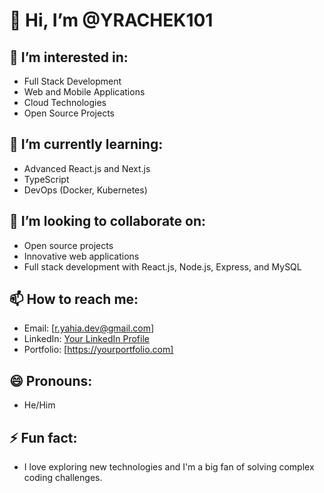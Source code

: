 # 👋 Hi, I’m @YRACHEK101

## 👀 I’m interested in:
- Full Stack Development
- Web and Mobile Applications
- Cloud Technologies
- Open Source Projects

## 🌱 I’m currently learning:
- Advanced React.js and Next.js
- TypeScript
- DevOps (Docker, Kubernetes)

## 💞️ I’m looking to collaborate on:
- Open source projects
- Innovative web applications
- Full stack development with React.js, Node.js, Express, and MySQL

## 📫 How to reach me:
- Email: [r.yahia.dev@gmail.com]
- LinkedIn: [Your LinkedIn Profile](www.linkedin.com/in/yahia-rachek-47b964304)
- Portfolio: [https://yourportfolio.com]

## 😄 Pronouns:
- He/Him

## ⚡ Fun fact:
- I love exploring new technologies and I'm a big fan of solving complex coding challenges.

<!---
YRACHEK101/YRACHEK101 is a ✨ special ✨ repository because its `README.md` (this file) appears on your GitHub profile.
You can click the Preview link to take a look at your changes.
--->
